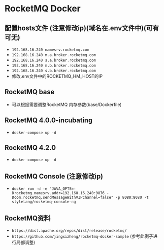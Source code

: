 # RocketMQ Docker

## 配置hosts文件 (注意修改ip)(域名在.env文件中)(可有可无)

- `192.168.16.240 namesrv.rocketmq.com`
- `192.168.16.240 m.a.broker.rocketmq.com`
- `192.168.16.240 s.a.broker.rocketmq.com`
- `192.168.16.240 m.b.broker.rocketmq.com`
- `192.168.16.240 s.b.broker.rocketmq.com`
- 修改.env文件中的ROCKETMQ_HM_HOST的IP


## RocketMQ base 

- 可以根据需要调整RocketMQ 内存参数(base/Dockerfile)

## RocketMQ 4.0.0-incubating

- `docker-compose up -d`

## RocketMQ 4.2.0

- `docker-compose up -d`

## RocketMQ Console (注意修改ip)

- `docker run -d -e "JAVA_OPTS=-Drocketmq.namesrv.addr=192.168.16.240:9876 -Dcom.rocketmq.sendMessageWithVIPChannel=false" -p 8080:8080 -t styletang/rocketmq-console-ng`

## RocketMQ资料

- `https://dist.apache.org/repos/dist/release/rocketmq/`
- `https://github.com/jingxizheng/rocketmq-docker-sample` (参考此例子进行局部调整)
